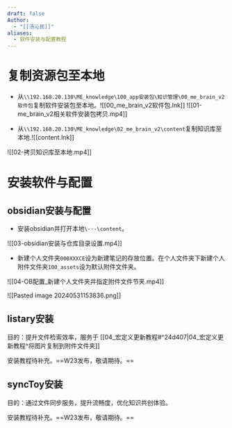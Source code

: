 ```yaml
---
draft: false
Author:
  - "[[汤沁民]]"
aliases:
  - 软件安装与配置教程
---
```

# 复制资源包至本地

- 从`\\192.168.20.130\ME_knowledge\100_app安装包\知识管理\00_me_brain_v2软件包`复制软件安装包至本地。![[00_me_brain_v2软件包.lnk]]
![[01-me_brain_v2相关软件安装包拷贝.mp4]]

- 从`\\192.168.20.130\ME_knowledge\02_me_brain_v2\content`复制知识库至本地.![[content.lnk]]

![[02-拷贝知识库至本地.mp4]]

# 安装软件与配置

## obsidian安装与配置

- 安装obsidian并打开本地`\···\content`。

![[03-obsidian安装与仓库目录设置.mp4]]

- 新建个人文件夹`000XXXCE`设为新建笔记的存放位置。在个人文件夹下新建个人附件文件夹`100_assets`设为默认附件文件夹。

![[04-OB配置_新建个人文件夹并指定附件文件节夹.mp4]]

![[Pasted image 20240531153836.png]]

## listary安装

目的：提升文件检索效率，服务于 [[04_宏定义更新教程#^24d407|04_宏定义更新教程^将图片复制到附件文件夹]]

安装教程待补充。==W23发布，敬请期待。==

## syncToy安装

目的：通过文件同步服务，提升流畅度，优化知识共创体验。

安装教程待补充。==W23发布，敬请期待。==